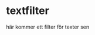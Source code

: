 textfilter
===============================

här kommer ett filter för texter sen
<!-- [Se alla filmer](movie/list) -->
